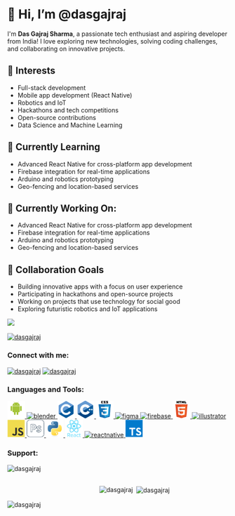 # 👋 Hi, I’m @dasgajraj

I'm **Das Gajraj Sharma**, a passionate tech enthusiast and aspiring developer from India! I love exploring new technologies, solving coding challenges, and collaborating on innovative projects.

## 👀 Interests
- Full-stack development
- Mobile app development (React Native)
- Robotics and IoT
- Hackathons and tech competitions
- Open-source contributions
- Data Science and Machine Learning

## 🌱 Currently Learning
- Advanced React Native for cross-platform app development
- Firebase integration for real-time applications
- Arduino and robotics prototyping
- Geo-fencing and location-based services

## 🔭 Currently Working On:
- Advanced React Native for cross-platform app development  
- Firebase integration for real-time applications  
- Arduino and robotics prototyping  
- Geo-fencing and location-based services  

## 💞️ Collaboration Goals
- Building innovative apps with a focus on user experience
- Participating in hackathons and open-source projects
- Working on projects that use technology for social good
- Exploring futuristic robotics and IoT applications

[![](https://visitcount.itsvg.in/api?id=Dasgajraj&label=Profile%20Views&color=12&icon=2&pretty=false)](https://visitcount.itsvg.in)
<p align="left"> 
  <a href="https://github.com/ryo-ma/github-profile-trophy">
    <img src="https://github-profile-trophy.vercel.app/?username=dasgajraj" alt="dasgajraj" />
  </a> 
</p>



<h3 align="left">Connect with me:</h3>
<p align="left">
<a href="https://linkedin.com/in/dasgajraj" target="blank"><img align="center" src="https://raw.githubusercontent.com/rahuldkjain/github-profile-readme-generator/master/src/images/icons/Social/linked-in-alt.svg" alt="dasgajraj" height="30" width="40" /></a>
<a href="https://www.leetcode.com/dasgajraj" target="blank"><img align="center" src="https://raw.githubusercontent.com/rahuldkjain/github-profile-readme-generator/master/src/images/icons/Social/leet-code.svg" alt="dasgajraj" height="30" width="40" /></a>
</p>

<h3 align="left">Languages and Tools:</h3>
<p align="left"> 
  <a href="https://developer.android.com" target="_blank" rel="noreferrer"> 
    <img src="https://raw.githubusercontent.com/devicons/devicon/master/icons/android/android-original-wordmark.svg" alt="android" width="40" height="40"/> 
  </a> 
  <a href="https://www.blender.org/" target="_blank" rel="noreferrer"> 
    <img src="https://download.blender.org/branding/community/blender_community_badge_white.svg" alt="blender" width="40" height="40"/> 
  </a> 
  <a href="https://www.cprogramming.com/" target="_blank" rel="noreferrer"> 
    <img src="https://raw.githubusercontent.com/devicons/devicon/master/icons/c/c-original.svg" alt="c" width="40" height="40"/> 
  </a> 
  <a href="https://www.w3schools.com/cpp/" target="_blank" rel="noreferrer"> 
    <img src="https://raw.githubusercontent.com/devicons/devicon/master/icons/cplusplus/cplusplus-original.svg" alt="cplusplus" width="40" height="40"/> 
  </a> 
  <a href="https://www.w3schools.com/css/" target="_blank" rel="noreferrer"> 
    <img src="https://raw.githubusercontent.com/devicons/devicon/master/icons/css3/css3-original-wordmark.svg" alt="css3" width="40" height="40"/> 
  </a> 
  <a href="https://www.figma.com/" target="_blank" rel="noreferrer"> 
    <img src="https://www.vectorlogo.zone/logos/figma/figma-icon.svg" alt="figma" width="40" height="40"/> 
  </a> 
  <a href="https://firebase.google.com/" target="_blank" rel="noreferrer"> 
    <img src="https://www.vectorlogo.zone/logos/firebase/firebase-icon.svg" alt="firebase" width="40" height="40"/> 
  </a> 
  <a href="https://www.w3.org/html/" target="_blank" rel="noreferrer"> 
    <img src="https://raw.githubusercontent.com/devicons/devicon/master/icons/html5/html5-original-wordmark.svg" alt="html5" width="40" height="40"/> 
  </a> 
  <a href="https://www.adobe.com/in/products/illustrator.html" target="_blank" rel="noreferrer"> 
    <img src="https://www.vectorlogo.zone/logos/adobe_illustrator/adobe_illustrator-icon.svg" alt="illustrator" width="40" height="40"/> 
  </a> 
  <a href="https://developer.mozilla.org/en-US/docs/Web/JavaScript" target="_blank" rel="noreferrer"> 
    <img src="https://raw.githubusercontent.com/devicons/devicon/master/icons/javascript/javascript-original.svg" alt="javascript" width="40" height="40"/> 
  </a> 
  <a href="https://www.photoshop.com/en" target="_blank" rel="noreferrer"> 
    <img src="https://raw.githubusercontent.com/devicons/devicon/master/icons/photoshop/photoshop-line.svg" alt="photoshop" width="40" height="40"/> 
  </a> 
  <a href="https://www.python.org" target="_blank" rel="noreferrer"> 
    <img src="https://raw.githubusercontent.com/devicons/devicon/master/icons/python/python-original.svg" alt="python" width="40" height="40"/> 
  </a> 
  <a href="https://reactjs.org/" target="_blank" rel="noreferrer"> 
    <img src="https://raw.githubusercontent.com/devicons/devicon/master/icons/react/react-original-wordmark.svg" alt="react" width="40" height="40"/> 
  </a> 
  <a href="https://reactnative.dev/" target="_blank" rel="noreferrer"> 
    <img src="https://reactnative.dev/img/header_logo.svg" alt="reactnative" width="40" height="40"/> 
  </a> 
  <a href="https://www.typescriptlang.org/" target="_blank" rel="noreferrer"> 
    <img src="https://raw.githubusercontent.com/devicons/devicon/master/icons/typescript/typescript-original.svg" alt="typescript" width="40" height="40"/> 
  </a> 
</p>

<h3 align="left">Support:</h3>
<p>
  <a href="upi://pay?pa=dasgajrajg-1@oksbi&pn=DAS%20GAJRAJ%20SHARMA"> 
    <img align="left" src="https://cdn.ko-fi.com/cdn/kofi3.png?v=3" height="50" width="210" alt="dasgajraj" />
  </a>
</p><br><br>

<p>
  <img align="left" src="https://github-readme-stats.vercel.app/api/top-langs?username=dasgajraj&show_icons=true&locale=en&layout=compact" alt="dasgajraj" />
</p>

<p>&nbsp;
  <img align="center" src="https://github-readme-stats.vercel.app/api?username=dasgajraj&show_icons=true&locale=en" alt="dasgajraj" />
</p>

<p>
  <img align="center" src="https://github-readme-streak-stats.herokuapp.com/?user=dasgajraj&" alt="dasgajraj" />
</p>

